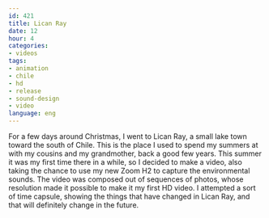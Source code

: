 ```yaml
---
id: 421
title: Lican Ray
date: 12
hour: 4
categories:
- videos
tags:
- animation
- chile
- hd
- release
- sound-design
- video
language: eng
---
```


<video-embed service="vimeo" id="8564030" width="500" height="281" />

For a few days around Christmas, I went to Lican Ray, a small lake town toward the south of Chile. This is the place I used to spend my summers at with my cousins and my grandmother, back a good few years. This summer it was my first time there in a while, so I decided to make a video, also taking the chance to use my new Zoom H2 to capture the environmental sounds. The video was composed out of sequences of photos, whose resolution made it possible to make it my first HD video. I attempted a sort of time capsule, showing the things that have changed in Lican Ray, and that will definitely change in the future.
